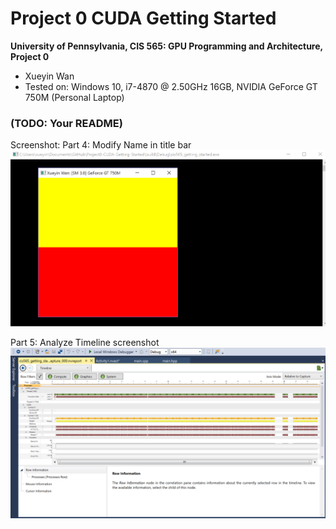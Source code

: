 Project 0 CUDA Getting Started
====================

**University of Pennsylvania, CIS 565: GPU Programming and Architecture, Project 0**

* Xueyin Wan
* Tested on: Windows 10, i7-4870 @ 2.50GHz 16GB, NVIDIA GeForce GT 750M (Personal Laptop)

### (TODO: Your README)
Screenshot: 
Part 4: Modify
Name in title bar
![](images/example1.PNG)

Part 5: Analyze 
Timeline screenshot 
![](images/performance1.PNG)
 


